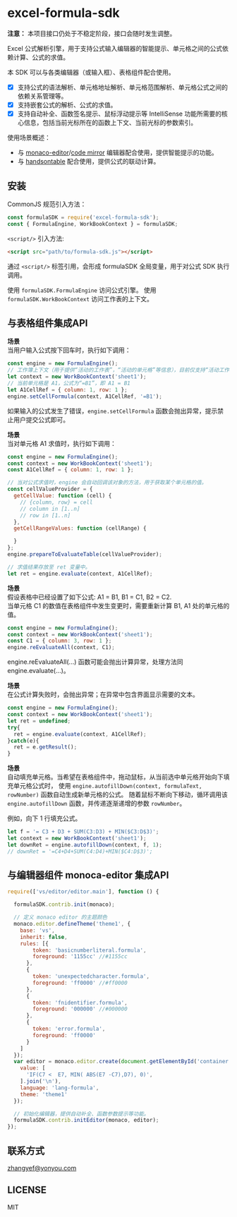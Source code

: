 # excel-formula-sdk

**注意：** 本项目接口仍处于不稳定阶段，接口会随时发生调整。

Excel 公式解析引擎，用于支持公式输入编辑器的智能提示、单元格之间的公式依赖计算、公式的求值。

本 SDK 可以与各类编辑器（或输入框）、表格组件配合使用。
- [x] 支持公式的语法解析、单元格地址解析、单元格范围解析、单元格公式之间的依赖关系管理等。
- [x] 支持嵌套公式的解析、公式的求值。
- [x] 支持自动补全、函数签名提示、鼠标浮动提示等 IntelliSense 功能所需要的核心信息，包括当前光标所在的函数上下文、当前光标的参数索引。

使用场景概述：
- 与 [monaco-editor](https://www.npmjs.com/package/monaco-editor)/[code mirror](https://www.npmjs.com/package/codemirror) 编辑器配合使用，提供智能提示的功能。
- 与 [handsontable](https://www.npmjs.com/package/handsontable) 配合使用，提供公式的联动计算。

## 安装

CommonJS 规范引入方法：
```js
const formulaSDK = require('excel-formula-sdk');
const { FormulaEngine, WorkBookContext } = formulaSDK;
```

`<script/>` 引入方法:
```html
<script src="path/to/formula-sdk.js"></script>
```

通过 `<script/>` 标签引用，会形成 formulaSDK 全局变量，用于对公式 SDK 执行调用。

使用 `formulaSDK.FormulaEngine` 访问公式引擎。
使用 `formulaSDK.WorkBookContext` 访问工作表的上下文。

## 与表格组件集成API

**场景**  
当用户输入公式按下回车时，执行如下调用：
```js
const engine = new FormulaEngine();
// 工作簿上下文（用于提供“活动的工作表”，“活动的单元格”等信息），目前仅支持“活动工作表”。
let context = new WorkBookContext('sheet1'); 
// 当前单元格是 A1，公式为“=B1”，即 A1 = B1
let A1CellRef = { column: 1, row: 1 }; 
engine.setCellFormula(context, A1CellRef, '=B1');
```

如果输入的公式发生了错误，`engine.setCellFormula` 函数会抛出异常，提示禁止用户提交公式即可。

**场景**  
当对单元格 A1 求值时，执行如下调用：
```js
const engine = new FormulaEngine();
const context = new WorkBookContext('sheet1');
const A1CellRef = { column: 1, row: 1 };

// 当对公式求值时，engine 会自动回调该对象的方法，用于获取某个单元格的值。
const cellValueProvider = {
  getCellValue: function (cell) {
    // {column, row} = cell
    // column in [1..n]
    // row in [1..n]
  },
  getCellRangeValues: function (cellRange) {

  }
};
engine.prepareToEvaluateTable(cellValueProvider);

// 求值结果存放至 ret 变量中。
let ret = engine.evaluate(context, A1CellRef);
```

**场景**  
假设表格中已经设置了如下公式: A1 = B1, B1 = C1, B2 = C2.  
当单元格 C1 的数值在表格组件中发生变更时，需要重新计算 B1, A1 处的单元格的值。
```js
const engine = new FormulaEngine();
const context = new WorkBookContext('sheet1');
const C1 = { column: 3, row: 1 };
engine.reEvaluateAll(context, C1);
```

engine.reEvaluateAll(...) 函数可能会抛出计算异常，处理方法同 engine.evaluate(...)。

**场景**  
在公式计算失败时，会抛出异常；在异常中包含界面显示需要的文本。
```js
const engine = new FormulaEngine();
const context = new WorkBookContext('sheet1');
let ret = undefined;
try{
  ret = engine.evaluate(context, A1CellRef);
}catch(e){
  ret = e.getResult();
}
```

**场景**  
自动填充单元格。当希望在表格组件中，拖动鼠标，从当前选中单元格开始向下填充单元格公式时，
使用 `engine.autofillDown(context, formulaText, rowNumber)` 函数自动生成新单元格的公式。
随着鼠标不断向下移动，循环调用该 `engine.autofillDown` 函数，并传递逐渐递增的参数 `rowNumber`。

例如，向下 1 行填充公式。
```js
let f = '= C3 + D3 + SUM(C3:D3) + MIN($C3:D$3)';
let context = new WorkBookContext('sheet1');
let downRet = engine.autofillDown(context, f, 1);
// downRet = '=C4+D4+SUM(C4:D4)+MIN($C4:D$3)';
```



## 与编辑器组件 monoca-editor 集成API

```js
require(['vs/editor/editor.main'], function () {

  formulaSDK.contrib.init(monaco);

  // 定义 monaco editor 的主题颜色
  monaco.editor.defineTheme('theme1', {
    base: 'vs',
    inherit: false,
    rules: [{
        token: 'basicnumberliteral.formula',
        foreground: '1155cc' //#1155cc
      },
      {
        token: 'unexpectedcharacter.formula',
        foreground: 'ff0000' //#ff0000
      },
      {
        token: 'fnidentifier.formula',
        foreground: '000000' //#000000
      },
      {
        token: 'error.formula',
        foreground: 'ff0000'
      }
    ]
  });      
  var editor = monaco.editor.create(document.getElementById('container'), {
    value: [
      'IF(C7 <  E7, MIN( ABS(E7 -C7),D7), 0)',
    ].join('\n'),
    language: 'lang-formula',
    theme: 'theme1'
  });

  // 初始化编辑器，提供自动补全、函数参数提示等功能。
  formulaSDK.contrib.initEditor(monaco, editor);
});

```


## 联系方式
zhangyef@yonyou.com

## LICENSE
MIT

